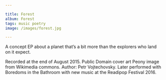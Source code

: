 ```yaml
---

title: Forest
album: Forest
tags: music poetry
image: /images/forest.jpg

---
```


A concept EP about a planet that’s a bit more than the explorers who land on it expect.

Re­cor­ded at the end of Au­gust 2015. Pub­lic Do­main cover art Pe­ony im­age from Wiki­me­dia com­mons. Au­thor: Petr Vo­jtechovsky. Later per­formed with Bore­doms in the Bath­room with new mu­sic at the Readipop Fest­ival 2016.

